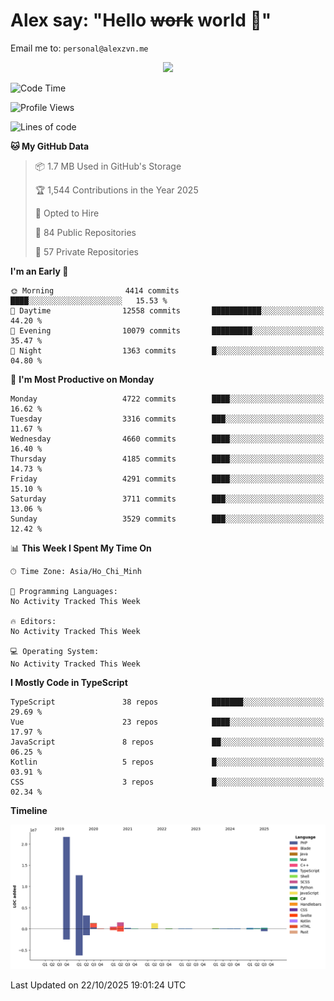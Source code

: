 # Alex say: "Hello ~~work~~ world 🐾"
Email me to: `personal@alexzvn.me`


<p align=center>
  <a href="https://skillicons.dev">
    <img src="https://skillicons.dev/icons?i=ts,js,php,nodejs,bun,vue,nuxt,react,svelte,tauri,laravel,rust,mongodb,docker,electron,redis,rabbitmq,tailwind,git,cloudflare,elysia,mysql,nginx,rollupjs,sentry,ubuntu,yarn,html,css,vite" />
  </a>
</p>

<!--START_SECTION:waka-->
![Code Time](http://img.shields.io/badge/Code%20Time-1%2C066%20hrs%2055%20mins-blue)

![Profile Views](http://img.shields.io/badge/Profile%20Views-2-blue)

![Lines of code](https://img.shields.io/badge/From%20Hello%20World%20I%27ve%20Written-43.7%20million%20lines%20of%20code-blue)

**🐱 My GitHub Data** 

> 📦 1.7 MB Used in GitHub's Storage 
 > 
> 🏆 1,544 Contributions in the Year 2025
 > 
> 💼 Opted to Hire
 > 
> 📜 84 Public Repositories 
 > 
> 🔑 57 Private Repositories 
 > 
**I'm an Early 🐤** 

```text
🌞 Morning                4414 commits        ████░░░░░░░░░░░░░░░░░░░░░   15.53 % 
🌆 Daytime                12558 commits       ███████████░░░░░░░░░░░░░░   44.20 % 
🌃 Evening                10079 commits       █████████░░░░░░░░░░░░░░░░   35.47 % 
🌙 Night                  1363 commits        █░░░░░░░░░░░░░░░░░░░░░░░░   04.80 % 
```
📅 **I'm Most Productive on Monday** 

```text
Monday                   4722 commits        ████░░░░░░░░░░░░░░░░░░░░░   16.62 % 
Tuesday                  3316 commits        ███░░░░░░░░░░░░░░░░░░░░░░   11.67 % 
Wednesday                4660 commits        ████░░░░░░░░░░░░░░░░░░░░░   16.40 % 
Thursday                 4185 commits        ████░░░░░░░░░░░░░░░░░░░░░   14.73 % 
Friday                   4291 commits        ████░░░░░░░░░░░░░░░░░░░░░   15.10 % 
Saturday                 3711 commits        ███░░░░░░░░░░░░░░░░░░░░░░   13.06 % 
Sunday                   3529 commits        ███░░░░░░░░░░░░░░░░░░░░░░   12.42 % 
```


📊 **This Week I Spent My Time On** 

```text
🕑︎ Time Zone: Asia/Ho_Chi_Minh

💬 Programming Languages: 
No Activity Tracked This Week

🔥 Editors: 
No Activity Tracked This Week

💻 Operating System: 
No Activity Tracked This Week
```

**I Mostly Code in TypeScript** 

```text
TypeScript               38 repos            ███████░░░░░░░░░░░░░░░░░░   29.69 % 
Vue                      23 repos            ████░░░░░░░░░░░░░░░░░░░░░   17.97 % 
JavaScript               8 repos             ██░░░░░░░░░░░░░░░░░░░░░░░   06.25 % 
Kotlin                   5 repos             █░░░░░░░░░░░░░░░░░░░░░░░░   03.91 % 
CSS                      3 repos             █░░░░░░░░░░░░░░░░░░░░░░░░   02.34 % 
```



**Timeline**

![Lines of Code chart](https://raw.githubusercontent.com/alexzvn/alexzvn/main/assets/bar_graph.png)


 Last Updated on 22/10/2025 19:01:24 UTC
<!--END_SECTION:waka-->
